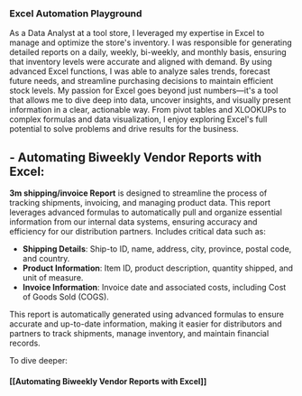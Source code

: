 ### **Excel Automation Playground**


As a Data Analyst at a tool store, I leveraged my expertise in Excel to manage and optimize the store's inventory. I was responsible for generating detailed reports on a daily, weekly, bi-weekly, and monthly basis, ensuring that inventory levels were accurate and aligned with demand. By using advanced Excel functions, I was able to analyze sales trends, forecast future needs, and streamline purchasing decisions to maintain efficient stock levels. 
My passion for Excel goes beyond just numbers—it's a tool that allows me to dive deep into data, uncover insights, and visually present information in a clear, actionable way. From pivot tables and XLOOKUPs to complex formulas and data visualization, I enjoy exploring Excel's full potential to solve problems and drive results for the business.


## - Automating Biweekly Vendor Reports with Excel:

**3m shipping/invoice Report** is designed to streamline the process of tracking shipments, invoicing, and managing product data. This report leverages advanced formulas to automatically pull and organize essential information from our internal data systems, ensuring accuracy and efficiency for our distribution partners.
Includes critical data such as:
- **Shipping Details**: Ship-to ID, name, address, city, province, postal code, and country.
- **Product Information**: Item ID, product description, quantity shipped, and unit of measure.
- **Invoice Information**: Invoice date and associated costs, including Cost of Goods Sold (COGS).

This report is automatically generated using advanced formulas to ensure accurate and up-to-date information, making it easier for distributors and partners to track shipments, manage inventory, and maintain financial records.

To dive deeper:  
#### [[Automating Biweekly Vendor Reports with Excel]]















